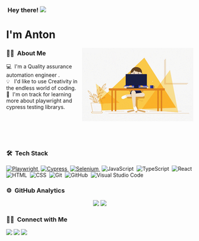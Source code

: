 ### &nbsp;Hey there! <img src="https://raw.githubusercontent.com/MartinHeinz/MartinHeinz/master/wave.gif" height="21">

# I'm Anton

<img alt="Night Coding" src="/hello-github-large.gif" align="right"/>

### 👩‍💻 &nbsp;About Me

💻 &nbsp;I'm a Quality assurance automation engineer .\
💡 &nbsp;&nbsp;I'd like to use Creativity in the endless world of coding.\
🌱 &nbsp;I'm on track for learning more about playwright and cypress testing librarys.

<br/>
<br/>
<br/>
<br/>

### 🛠 &nbsp;Tech Stack

<a href="https://github.com/Skipi0007/Playwright-tests-example">![Playwright](https://img.shields.io/badge/-Playwright-05122A?style=for-the-badge&logo=playwright)&nbsp;</a>
<a href="https://github.com/Skipi0007/drivetimeCypress">![Cypress](https://img.shields.io/badge/-Cypress-05122A?style=for-the-badge&logo=cypress)&nbsp;</a>
<a href="https://github.com/Skipi0007/SeleniumKotlin">![Selenium](https://img.shields.io/badge/-Selenium-05122A?style=for-the-badge&logo=selenium)&nbsp;</a>
![JavaScript](https://img.shields.io/badge/-JavaScript-05122A?style=for-the-badge&logo=javascript)&nbsp;
![TypeScript](https://img.shields.io/badge/-TypeScript-05122A?style=for-the-badge&logo=typescript)&nbsp;
![React](https://img.shields.io/badge/-React-05122A?style=for-the-badge&logo=react)&nbsp;
![HTML](https://img.shields.io/badge/-HTML-05122A?style=for-the-badge&logo=HTML5)&nbsp;
![CSS](https://img.shields.io/badge/-CSS-05122A?style=for-the-badge&logo=CSS3&logoColor=1572B6)&nbsp;
![Git](https://img.shields.io/badge/-Git-05122A?style=for-the-badge&logo=git)&nbsp;
![GitHub](https://img.shields.io/badge/-GitHub-05122A?style=for-the-badge&logo=github)&nbsp;
![Visual Studio Code](https://img.shields.io/badge/-Visual%20Studio%20Code-05122A?style=for-the-badge&logo=visual-studio-code&logoColor=007ACC)&nbsp;

### ⚙️ &nbsp;GitHub Analytics

<p align="center">
<a>
  <img height="180em" src="https://github-readme-stats-eight-theta.vercel.app/api?username=Skipi0007&show_icons=true&theme=algolia&include_all_commits=true&count_private=true"/>
  <img height="180em" src="https://github-readme-stats-eight-theta.vercel.app/api/top-langs/?username=Skipi0007&layout=compact&langs_count=8&theme=algolia"/>
</a>
</p>

### 🤝🏻 &nbsp;Connect with Me

<p align="left">
  <a href="https://t.me/SkipiV"><img src="https://img.shields.io/badge/-Telegram-f7fcfc?style=flat&logo=Telegram&logoColor=blue"/></a>
  <a href="https://www.linkedin.com/in/anton-vinogradov-1313a2238/"><img src="https://img.shields.io/badge/-LinkedIn-0077B5?style=flat&logo=Linkedin&logoColor=white"/></a>
  <a href="mailto:skipi0007@mail.ru"><img src="https://img.shields.io/badge/-Gmail-D14836?style=flat&logo=Gmail&logoColor=white"/></a>
</p>
